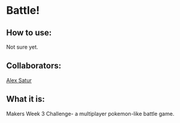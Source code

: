 # Battle!

## How to use:
Not sure yet.

## Collaborators:
[Alex Satur](https://github.com/alexanders89)

## What it is:
Makers Week 3 Challenge- a multiplayer pokemon-like battle game.
